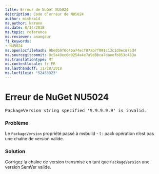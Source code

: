 ```yaml
---
title: Erreur de NuGet NU5024
description: Code d’erreur de NU5024
author: mishra14
ms.author: karann
ms.date: 8/14/2018
ms.topic: reference
ms.reviewer: anangaur
f1_keywords:
- NU5024
ms.openlocfilehash: 9be0b9f6c4ba74ecf07ab7f091c12c1d0ec875d4
ms.sourcegitcommit: 0c5a49ec6e0254a4e7a9d8bca7daeefb853c433a
ms.translationtype: MT
ms.contentlocale: fr-FR
ms.lasthandoff: 11/28/2018
ms.locfileid: "52453323"
---
```

# <a name="nuget-error-nu5024"></a>Erreur de NuGet NU5024
<pre>PackageVersion string specified '9.9.9.9.9' is invalid.</pre>

### <a name="issue"></a>Problème

Le `PackageVersion` propriété passé à msbuild - t : pack opération n’est pas une chaîne de version valide.


### <a name="solution"></a>Solution

Corrigez la chaîne de version transmise en tant que `PackageVersion` une version SemVer valide.


